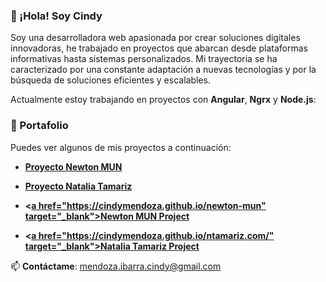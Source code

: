 
### 👋 ¡Hola! Soy Cindy

Soy una desarrolladora web apasionada por crear soluciones digitales innovadoras, he trabajado en proyectos que abarcan desde plataformas informativas hasta sistemas personalizados. Mi trayectoria se ha caracterizado por una constante adaptación a nuevas tecnologías y por la búsqueda de soluciones eficientes y escalables.

Actualmente estoy trabajando en proyectos con **Angular**, **Ngrx** y **Node.js**:

### 📁 Portafolio

Puedes ver algunos de mis proyectos a continuación:

- **[Proyecto Newton MUN](https://cindymendoza.github.io/newton-mun)**
- **[Proyecto Natalia Tamariz](https://cindymendoza.github.io/ntamariz.com/)**

- **<[a href="https://cindymendoza.github.io/newton-mun" target="_blank">Newton MUN Project</a>](https://cindymendoza.github.io/newton-mun)**
- **<[a href="https://cindymendoza.github.io/ntamariz.com/" target="_blank">Natalia Tamariz Project</a>](https://cindymendoza.github.io/ntamariz.com/)**

📫 **Contáctame**: [mendoza.ibarra.cindy@gmail.com](mendoza.ibarra.cindy@gmail.com)
